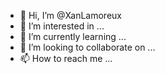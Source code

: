 - 👋 Hi, I’m @XanLamoreux
- 👀 I’m interested in ...
- 🌱 I’m currently learning ...
- 💞️ I’m looking to collaborate on ...
- 📫 How to reach me ...

<!---
XanLamoreux/XanLamoreux is a ✨ special ✨ repository because its `README.md` (this file) appears on your GitHub profile.
You can click the Preview link to take a look at your changes.
--->
